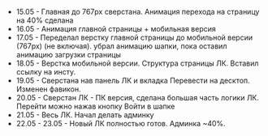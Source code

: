 - 15.05 - Главная до 767px  сверстана. Анимация перехода на страницу на 40% сделана
- 16.05 - Анимация главной страницы + мобильная версия
- 17.05 - Переделал верстку главной страницы до мобильной версии (767px) (не включая). убрал анимацию шапки, пока оставил анимацию загрузки страницы
- 18.05 - Верстка мобильной версии. Структура страницы ЛК. Вставил ссылку на инсту.
- 19.05 - Сверстана нав панель ЛК и вкладка Перевести на десктоп. Изменен фавикон.
- 20.05 - Сверстан ЛК - ПК версия, сделана большая часть логики ЛК. Перейти можно нажав кнопку Войти в шапке 
- 21.05 - Весь ЛК. Начал делать админку
- 22.05 - 23.05 - Новый ЛК полностью готов. Админка ~40%.
